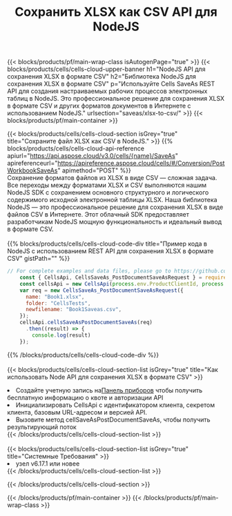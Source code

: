 ﻿---
title: Сохранить XLSX как CSV API для NodeJS
description:  Использование Aspose.Cells Cloud SDK для NodeJS для сохранения файла формата XLSX в виде файла формата CSV.
url: /ru/nodejs/saveas/xlsx-to-csv/
---
{{< blocks/products/pf/main-wrap-class isAutogenPage="true" >}}
{{< blocks/products/cells/cells-cloud-upper-banner h1="NodeJS API для сохранения XLSX в формате CSV" h2="Библиотека NodeJS для сохранения XLSX в формате CSV" p="Используйте Cells SaveAs REST API для создания настраиваемых рабочих процессов электронных таблиц в NodeJS. Это профессиональное решение для сохранения XLSX в формате CSV и других форматов документов в Интернете с использованием NodeJS." urlsection="saveas/xlsx-to-csv/" >}}
{{< blocks/products/pf/main-container >}}

{{< blocks/products/cells/cells-cloud-section isGrey="true" title="Сохраните файл XLSX как CSV в NodeJS." >}}
{{% blocks/products/cells/cells-cloud-api-reference apiurl="https://api.aspose.cloud/v3.0/cells/{name}/SaveAs" apireferenceurl="https://apireference.aspose.cloud/cells/#/Conversion/PostWorkbookSaveAs" apimethod="POST" %}}
<br/>
Сохранение форматов файлов из XLSX в виде CSV — сложная задача. Все переходы между форматами XLSX и CSV выполняются нашим NodeJS SDK с сохранением основного структурного и логического содержимого исходной электронной таблицы XLSX. Наша библиотека NodeJS — это профессиональное решение для сохранения XLSX в виде файлов CSV в Интернете. Этот облачный SDK предоставляет разработчикам NodeJS мощную функциональность и идеальный вывод в формате CSV.
<br/>
<br/>
{{% blocks/products/cells/cells-cloud-code-div title="Пример кода в NodeJS с использованием REST API для сохранения XLSX в формате CSV" gistPath="" %}}
  
```js
// For complete examples and data files, please go to https://github.com/aspose-cells-cloud/aspose-cells-cloud-node/
    const { CellsApi, CellsSaveAs_PostDocumentSaveAsRequest } = require("asposecellscloud");
    const cellsApi = new CellsApi(process.env.ProductClientId, process.env.ProductClientSecret);
    var req = new CellsSaveAs_PostDocumentSaveAsRequest({
      name: "Book1.xlsx",
      folder: "CellsTests",
      newfilename: "Book1Saveas.csv",
    });
    cellsApi.cellsSaveAsPostDocumentSaveAs(req)
      .then((result) => {
        console.log(result)
    });
```
  
{{% /blocks/products/cells/cells-cloud-code-div %}}
<br/>
<br/>
{{< blocks/products/cells/cells-cloud-section-list isGrey="true" title="Как использовать Node API для сохранения XLSX в формате CSV" >}}
<li> Создайте учетную запись на<a href="https://dashboard.aspose.cloud/">Панель приборов</a> чтобы получить бесплатную информацию о квоте и авторизации API</li>
<li>Инициализировать CellsApi с идентификатором клиента, секретом клиента, базовым URL-адресом и версией API.</li>
<li>Вызовите метод cellSaveAsPostDocumentSaveAs, чтобы получить результирующий поток</li>
{{< /blocks/products/cells/cells-cloud-section-list >}}
<br/>
<br/>
{{< blocks/products/cells/cells-cloud-section-list isGrey="true" title="Системные Требования" >}}
<li>узел v6.17.1 или новее</li>
{{< /blocks/products/cells/cells-cloud-section-list >}}

{{< /blocks/products/cells/cells-cloud-section >}}

{{< /blocks/products/pf/main-container >}}
{{< /blocks/products/pf/main-wrap-class >}}
